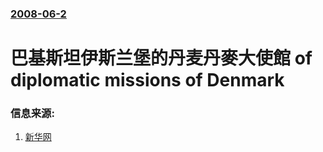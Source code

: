 ### [2008-06-2](/news/2008/06/2/index.md)

##### 
# 巴基斯坦伊斯兰堡的丹麦丹麥大使館 of diplomatic missions of Denmark




### 信息来源:

1. [新华网](http://news.xinhuanet.com/newscenter/2008-06/02/content_8301723.htm)
